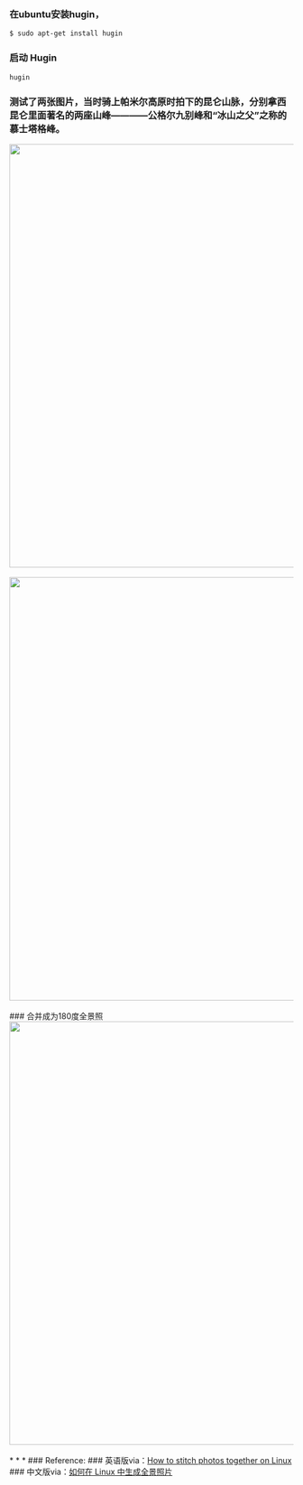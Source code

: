 <!-- 
.. link: 
.. description: 
.. tags: IT
.. date: 2014/01/21 01:58:04
.. title: 在ubuntu体验Hugin合并全景图
.. slug: zai-ubuntuti-yan-huginhe-bing-quan-jing-tu
-->

### 在ubuntu安装hugin，
    $ sudo apt-get install hugin
### 启动 Hugin
    hugin
### 测试了两张图片，当时骑上帕米尔高原时拍下的昆仑山脉，分别拿西昆仑里面著名的两座山峰————公格尔九别峰和“冰山之父”之称的慕士塔格峰。
<!-- TEASER_END -->
<img src="http://ww4.sinaimg.cn/mw1024/67804861gw1ecqisnl15tj21kw0ci0xs.jpg" width="750"/>
<br/><br/>
<img src="http://ww4.sinaimg.cn/mw1024/67804861gw1ecqismygrej21kw0ci77y.jpg" width="750"/>
<br/><br/>
### 合并成为180度全景照
<img src="http://ww3.sinaimg.cn/large/67804861gw1ecqiv4q8fjj21kw07aq5z.jpg" width="750"/>
<br/><br/>
* * *
### Reference:
### 英语版via：<a href="http://xmodulo.com/2013/12/stitch-photos-together-linux.html" target="_blank">How to stitch photos together on Linux</a>
### 中文版via：<a href="http://linux.cn/thread/12210/1/1/" target="_blank">如何在 Linux 中生成全景照片</a>